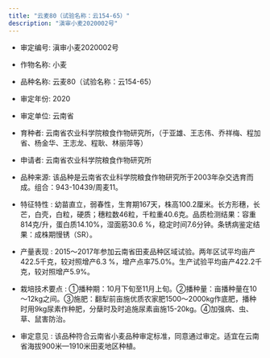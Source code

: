 ```yaml
---
title: "云麦80（试验名称：云154-65）"
description: "滇审小麦2020002号"
---
```

* 审定编号:  滇审小麦2020002号

*  作物名称:  小麦

*  品种名称:  云麦80（试验名称：云154-65）

*  审定年份:  2020

*  审定单位:  云南省

* 育种者:  云南省农业科学院粮食作物研究所，（于亚雄、王志伟、乔祥梅、程加省、杨金华、王志龙、程耿、林丽萍等）

*  申请者:  云南省农业科学院粮食作物研究所

*  品种来源:  该品种是云南省农业科学院粮食作物研究所于2003年杂交选育而成。组合：943-10439/周麦11。

*  特征特性 : 
幼苗直立，弱春性，生育期167天，株高100.2厘米。长方形穗，长芒，白壳，白粒，硬质；穗粒数46粒，千粒重40.6克。品质检测结果：容重814克/升，蛋白质14.10%，湿面筋30.6 %，稳定时间7.6分钟。条锈病鉴定结果：成株期慢锈（SR）。
 
*  产量表现 : 
2015～2017年参加云南省田麦品种区域试验。两年区试平均亩产422.5千克，较对照增产6.3 %，增产点率75.0%。生产试验平均亩产422.2千克，较对照增产5.9%。

*  栽培技术要点 : 
①播种期：10月下旬至11月上旬。②播种量：亩播种量在10～12kg之间。③施肥：翻犁前亩施优质农家肥1500～2000kg作底肥，播种时用9kg尿素作种肥，分蘖时及时追施尿素亩施15-20kg。④加强病、虫、草、鼠害防治。

*  审定意见 : 
该品种符合云南省小麦品种审定标准，同意通过审定。适宜在云南省海拔900米—1910米田麦地区种植。
